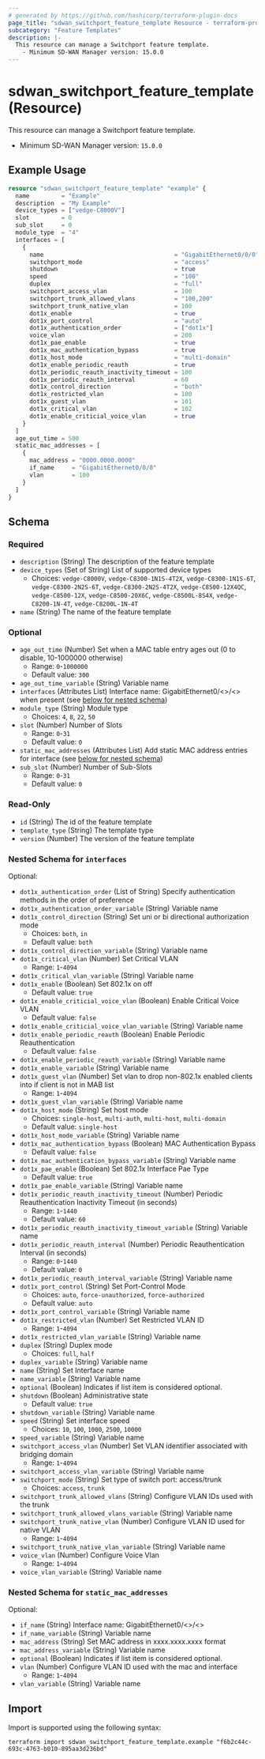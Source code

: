 ```yaml
---
# generated by https://github.com/hashicorp/terraform-plugin-docs
page_title: "sdwan_switchport_feature_template Resource - terraform-provider-sdwan"
subcategory: "Feature Templates"
description: |-
  This resource can manage a Switchport feature template.
    - Minimum SD-WAN Manager version: 15.0.0
---
```


# sdwan_switchport_feature_template (Resource)

This resource can manage a Switchport feature template.
  - Minimum SD-WAN Manager version: `15.0.0`

## Example Usage

```terraform
resource "sdwan_switchport_feature_template" "example" {
  name         = "Example"
  description  = "My Example"
  device_types = ["vedge-C8000V"]
  slot         = 0
  sub_slot     = 0
  module_type  = "4"
  interfaces = [
    {
      name                                     = "GigabitEthernet0/0/0"
      switchport_mode                          = "access"
      shutdown                                 = true
      speed                                    = "100"
      duplex                                   = "full"
      switchport_access_vlan                   = 100
      switchport_trunk_allowed_vlans           = "100,200"
      switchport_trunk_native_vlan             = 100
      dot1x_enable                             = true
      dot1x_port_control                       = "auto"
      dot1x_authentication_order               = ["dot1x"]
      voice_vlan                               = 200
      dot1x_pae_enable                         = true
      dot1x_mac_authentication_bypass          = true
      dot1x_host_mode                          = "multi-domain"
      dot1x_enable_periodic_reauth             = true
      dot1x_periodic_reauth_inactivity_timeout = 100
      dot1x_periodic_reauth_interval           = 60
      dot1x_control_direction                  = "both"
      dot1x_restricted_vlan                    = 100
      dot1x_guest_vlan                         = 101
      dot1x_critical_vlan                      = 102
      dot1x_enable_criticial_voice_vlan        = true
    }
  ]
  age_out_time = 500
  static_mac_addresses = [
    {
      mac_address = "0000.0000.0000"
      if_name     = "GigabitEthernet0/0/0"
      vlan        = 100
    }
  ]
}
```

<!-- schema generated by tfplugindocs -->
## Schema

### Required

- `description` (String) The description of the feature template
- `device_types` (Set of String) List of supported device types
  - Choices: `vedge-C8000V`, `vedge-C8300-1N1S-4T2X`, `vedge-C8300-1N1S-6T`, `vedge-C8300-2N2S-6T`, `vedge-C8300-2N2S-4T2X`, `vedge-C8500-12X4QC`, `vedge-C8500-12X`, `vedge-C8500-20X6C`, `vedge-C8500L-8S4X`, `vedge-C8200-1N-4T`, `vedge-C8200L-1N-4T`
- `name` (String) The name of the feature template

### Optional

- `age_out_time` (Number) Set when a MAC table entry ages out (0 to disable, 10-1000000 otherwise)
  - Range: `0`-`1000000`
  - Default value: `300`
- `age_out_time_variable` (String) Variable name
- `interfaces` (Attributes List) Interface name: GigabitEthernet0/<>/<> when present (see [below for nested schema](#nestedatt--interfaces))
- `module_type` (String) Module type
  - Choices: `4`, `8`, `22`, `50`
- `slot` (Number) Number of Slots
  - Range: `0`-`31`
  - Default value: `0`
- `static_mac_addresses` (Attributes List) Add static MAC address entries for interface (see [below for nested schema](#nestedatt--static_mac_addresses))
- `sub_slot` (Number) Number of Sub-Slots
  - Range: `0`-`31`
  - Default value: `0`

### Read-Only

- `id` (String) The id of the feature template
- `template_type` (String) The template type
- `version` (Number) The version of the feature template

<a id="nestedatt--interfaces"></a>
### Nested Schema for `interfaces`

Optional:

- `dot1x_authentication_order` (List of String) Specify authentication methods in the order of preference
- `dot1x_authentication_order_variable` (String) Variable name
- `dot1x_control_direction` (String) Set uni or bi directional authorization mode
  - Choices: `both`, `in`
  - Default value: `both`
- `dot1x_control_direction_variable` (String) Variable name
- `dot1x_critical_vlan` (Number) Set Critical VLAN
  - Range: `1`-`4094`
- `dot1x_critical_vlan_variable` (String) Variable name
- `dot1x_enable` (Boolean) Set 802.1x on off
  - Default value: `true`
- `dot1x_enable_criticial_voice_vlan` (Boolean) Enable Critical Voice VLAN
  - Default value: `false`
- `dot1x_enable_criticial_voice_vlan_variable` (String) Variable name
- `dot1x_enable_periodic_reauth` (Boolean) Enable Periodic Reauthentication
  - Default value: `false`
- `dot1x_enable_periodic_reauth_variable` (String) Variable name
- `dot1x_enable_variable` (String) Variable name
- `dot1x_guest_vlan` (Number) Set vlan to drop non-802.1x enabled clients into if client is not in MAB list
  - Range: `1`-`4094`
- `dot1x_guest_vlan_variable` (String) Variable name
- `dot1x_host_mode` (String) Set host mode
  - Choices: `single-host`, `multi-auth`, `multi-host`, `multi-domain`
  - Default value: `single-host`
- `dot1x_host_mode_variable` (String) Variable name
- `dot1x_mac_authentication_bypass` (Boolean) MAC Authentication Bypass
  - Default value: `false`
- `dot1x_mac_authentication_bypass_variable` (String) Variable name
- `dot1x_pae_enable` (Boolean) Set 802.1x Interface Pae Type
  - Default value: `true`
- `dot1x_pae_enable_variable` (String) Variable name
- `dot1x_periodic_reauth_inactivity_timeout` (Number) Periodic Reauthentication Inactivity Timeout (in seconds)
  - Range: `1`-`1440`
  - Default value: `60`
- `dot1x_periodic_reauth_inactivity_timeout_variable` (String) Variable name
- `dot1x_periodic_reauth_interval` (Number) Periodic Reauthentication Interval (in seconds)
  - Range: `0`-`1440`
  - Default value: `0`
- `dot1x_periodic_reauth_interval_variable` (String) Variable name
- `dot1x_port_control` (String) Set Port-Control Mode
  - Choices: `auto`, `force-unauthorized`, `force-authorized`
  - Default value: `auto`
- `dot1x_port_control_variable` (String) Variable name
- `dot1x_restricted_vlan` (Number) Set Restricted VLAN ID
  - Range: `1`-`4094`
- `dot1x_restricted_vlan_variable` (String) Variable name
- `duplex` (String) Duplex mode
  - Choices: `full`, `half`
- `duplex_variable` (String) Variable name
- `name` (String) Set Interface name
- `name_variable` (String) Variable name
- `optional` (Boolean) Indicates if list item is considered optional.
- `shutdown` (Boolean) Administrative state
  - Default value: `true`
- `shutdown_variable` (String) Variable name
- `speed` (String) Set interface speed
  - Choices: `10`, `100`, `1000`, `2500`, `10000`
- `speed_variable` (String) Variable name
- `switchport_access_vlan` (Number) Set VLAN identifier associated with bridging domain
  - Range: `1`-`4094`
- `switchport_access_vlan_variable` (String) Variable name
- `switchport_mode` (String) Set type of switch port: access/trunk
  - Choices: `access`, `trunk`
- `switchport_trunk_allowed_vlans` (String) Configure VLAN IDs used with the trunk
- `switchport_trunk_allowed_vlans_variable` (String) Variable name
- `switchport_trunk_native_vlan` (Number) Configure VLAN ID used for native VLAN
  - Range: `1`-`4094`
- `switchport_trunk_native_vlan_variable` (String) Variable name
- `voice_vlan` (Number) Configure Voice Vlan
  - Range: `1`-`4094`
- `voice_vlan_variable` (String) Variable name


<a id="nestedatt--static_mac_addresses"></a>
### Nested Schema for `static_mac_addresses`

Optional:

- `if_name` (String) Interface name: GigabitEthernet0/<>/<>
- `if_name_variable` (String) Variable name
- `mac_address` (String) Set MAC address in xxxx.xxxx.xxxx format
- `mac_address_variable` (String) Variable name
- `optional` (Boolean) Indicates if list item is considered optional.
- `vlan` (Number) Configure VLAN ID used with the mac and interface
  - Range: `1`-`4094`
- `vlan_variable` (String) Variable name

## Import

Import is supported using the following syntax:

```shell
terraform import sdwan_switchport_feature_template.example "f6b2c44c-693c-4763-b010-895aa3d236bd"
```
